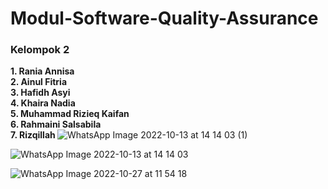 # Modul-Software-Quality-Assurance
<h3>Kelompok 2</h3>
<strong>
1. Rania Annisa<br>
2. Ainul Fitria<br>
3. Hafidh Asyi<br>
4. Khaira Nadia<br>
5. Muhammad Rizieq Kaifan<br>
6. Rahmaini Salsabila<br>
7. Rizqillah
</strong


  
  
![WhatsApp Image 2022-10-13 at 14 14 03 (1)](https://user-images.githubusercontent.com/71523218/195527695-995cccbf-229a-4013-8bc7-76377936b8cb.jpeg)
  

![WhatsApp Image 2022-10-13 at 14 14 03](https://user-images.githubusercontent.com/71523218/195527721-a7f2bdee-0f55-44e4-b350-1d0e50e2e680.jpeg)


![WhatsApp Image 2022-10-27 at 11 54 18](https://user-images.githubusercontent.com/71523218/198195332-c81a03f4-8482-4b58-9871-7ccf3b5eaeb3.jpeg)
